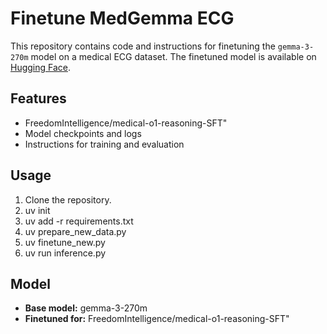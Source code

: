 # Finetune MedGemma ECG

This repository contains code and instructions for finetuning the `gemma-3-270m` model on a medical ECG dataset. The finetuned model is available on [Hugging Face](https://huggingface.co/).

## Features

- FreedomIntelligence/medical-o1-reasoning-SFT"
- Model checkpoints and logs
- Instructions for training and evaluation

## Usage

1. Clone the repository.
2. uv init
3. uv add -r requirements.txt
3. uv prepare_new_data.py
5. uv finetune_new.py
6. uv run inference.py

## Model

- **Base model:** gemma-3-270m
- **Finetuned for:** FreedomIntelligence/medical-o1-reasoning-SFT"
